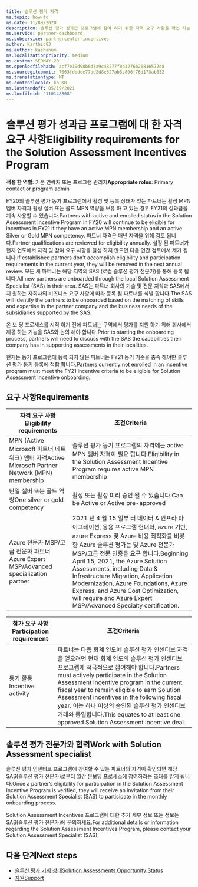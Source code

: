 ```yaml
---
title: 솔루션 평가 자격
ms.topic: how-to
ms.date: 11/09/2020
description: 솔루션 평가 성과급 프로그램에 참여 하기 위한 자격 요구 사항을 확인 하는 방법에 대해 알아봅니다.
ms.service: partner-dashboard
ms.subservice: partnercenter-incentives
author: Karthic83
ms.author: kashanum
ms.localizationpriority: medium
ms.custom: SEOMAY.20
ms.openlocfilehash: acf7e19d98b6d3a9c48277f0b3276b26816572e8
ms.sourcegitcommit: 7063fdddee77ad2d8e627ab3c806f76d173ab652
ms.translationtype: MT
ms.contentlocale: ko-KR
ms.lasthandoff: 05/19/2021
ms.locfileid: "110148808"
---
```

# <a name="eligibility-requirements-for-the-solution-assessment-incentives-program"></a><span data-ttu-id="26670-103">솔루션 평가 성과급 프로그램에 대 한 자격 요구 사항</span><span class="sxs-lookup"><span data-stu-id="26670-103">Eligibility requirements for the Solution Assessment Incentives Program</span></span>

<span data-ttu-id="26670-104">**적절 한 역할**: 기본 연락처 또는 프로그램 관리자</span><span class="sxs-lookup"><span data-stu-id="26670-104">**Appropriate roles**: Primary contact or program admin</span></span>

<span data-ttu-id="26670-105">FY20의 솔루션 평가 동기 프로그램에서 활성 및 등록 상태가 있는 파트너는 활성 MPN 멤버 자격과 활성 실버 또는 골드 MPN 역량을 보유 하 고 있는 경우 FY21의 성과급을 계속 사용할 수 있습니다.</span><span class="sxs-lookup"><span data-stu-id="26670-105">Partners with active and enrolled status in the Solution Assessment Incentive Program in FY20 will continue to be eligible for incentives in FY21 if they have an active MPN membership and an active Silver or Gold MPN competency.</span></span> <span data-ttu-id="26670-106">파트너 자격은 매년 자격을 위해 검토 됩니다.</span><span class="sxs-lookup"><span data-stu-id="26670-106">Partner qualifications are reviewed for eligibility annually.</span></span> <span data-ttu-id="26670-107">설정 된 파트너가 현재 연도에서 자격 및 참여 요구 사항을 달성 하지 않으면 다음 연간 검토에서 제거 됩니다.</span><span class="sxs-lookup"><span data-stu-id="26670-107">If established partners don't accomplish eligibility and participation requirements in the current year, they will be removed in the next annual review.</span></span> <span data-ttu-id="26670-108">모든 새 파트너는 해당 지역의 SAS (로컬 솔루션 평가 전문가)를 통해 등록 됩니다.</span><span class="sxs-lookup"><span data-stu-id="26670-108">All new partners are onboarded through the local Solution Assessment Specialist (SAS) in their area.</span></span> <span data-ttu-id="26670-109">SAS는 파트너 회사의 기술 및 전문 지식과 SAS에서 지 원하는 자회사의 비즈니스 요구 사항에 따라 등록 될 파트너를 식별 합니다.</span><span class="sxs-lookup"><span data-stu-id="26670-109">The SAS will identify the partners to be onboarded based on the matching of skills and expertise in the partner company and the business needs of the subsidiaries supported by the SAS.</span></span>

<span data-ttu-id="26670-110">온 보 딩 프로세스를 시작 하기 전에 파트너는 구역에서 평가를 지원 하기 위해 회사에서 제공 하는 기능을 SAS와 논의 해야 합니다.</span><span class="sxs-lookup"><span data-stu-id="26670-110">Prior to starting the onboarding process, partners will need to discuss with the SAS the capabilities their company has in supporting assessments in their localities.</span></span>

<span data-ttu-id="26670-111">현재는 동기 프로그램에 등록 되지 않은 파트너는 FY21 동기 기준을 충족 해야만 솔루션 평가 동기 등록에 적합 합니다.</span><span class="sxs-lookup"><span data-stu-id="26670-111">Partners currently not enrolled in an incentive program must meet the FY21 incentive criteria to be eligible for Solution Assessment Incentive onboarding.</span></span>

## <a name="requirements"></a><span data-ttu-id="26670-112">요구 사항</span><span class="sxs-lookup"><span data-stu-id="26670-112">Requirements</span></span>

|<span data-ttu-id="26670-113">**자격 요구 사항**</span><span class="sxs-lookup"><span data-stu-id="26670-113">**Eligibility requirements**</span></span>|<span data-ttu-id="26670-114">**조건**</span><span class="sxs-lookup"><span data-stu-id="26670-114">**Criteria**</span></span>|
|-----------------------|------------------|
|<span data-ttu-id="26670-115">MPN (Active Microsoft 파트너 네트워크) 멤버 자격</span><span class="sxs-lookup"><span data-stu-id="26670-115">Active Microsoft Partner Network (MPN) membership</span></span>|<span data-ttu-id="26670-116">솔루션 평가 동기 프로그램의 자격에는 active MPN 멤버 자격이 필요 합니다.</span><span class="sxs-lookup"><span data-stu-id="26670-116">Eligibility in the Solution Assessment Incentive Program requires active MPN membership</span></span>|
|<span data-ttu-id="26670-117">단일 실버 또는 골드 역량</span><span class="sxs-lookup"><span data-stu-id="26670-117">One silver or gold competency</span></span>|<span data-ttu-id="26670-118">활성 또는 활성 미리 승인 될 수 있습니다.</span><span class="sxs-lookup"><span data-stu-id="26670-118">Can be Active or Active pre-approved</span></span>|
|<span data-ttu-id="26670-119">Azure 전문가 MSP/고급 전문화 파트너</span><span class="sxs-lookup"><span data-stu-id="26670-119">Azure Expert MSP/Advanced specialization partner</span></span>|<span data-ttu-id="26670-120">2021 년 4 월 15 일부 터 데이터 & 인프라 마이그레이션, 응용 프로그램 현대화, azure 기반, azure Express 및 Azure 비용 최적화를 비롯 한 Azure 솔루션 평가는 및 Azure 전문가 MSP/고급 전문 인증을 요구 합니다.</span><span class="sxs-lookup"><span data-stu-id="26670-120">Beginning April 15, 2021, the Azure Solution Assessments, including Data & Infrastructure Migration, Application Modernization, Azure Foundations, Azure Express, and Azure Cost Optimization, will require and Azure Expert MSP/Advanced Specialty certification.</span></span>|

|<span data-ttu-id="26670-121">**참가 요구 사항**</span><span class="sxs-lookup"><span data-stu-id="26670-121">**Participation requirement**</span></span>|<span data-ttu-id="26670-122">**조건**</span><span class="sxs-lookup"><span data-stu-id="26670-122">**Criteria**</span></span>|
|-------------------------|-------------------------------------|
|<span data-ttu-id="26670-123">동기 활동</span><span class="sxs-lookup"><span data-stu-id="26670-123">Incentive activity</span></span>|<span data-ttu-id="26670-124">파트너는 다음 회계 연도에 솔루션 평가 인센티브 자격을 얻으려면 현재 회계 연도의 솔루션 평가 인센티브 프로그램에 적극적으로 참여해야 합니다.</span><span class="sxs-lookup"><span data-stu-id="26670-124">Partners must actively participate in the Solution Assessment Incentive program in the current fiscal year to remain eligible to earn Solution Assessment incentives in the following fiscal year.</span></span> <span data-ttu-id="26670-125">이는 하나 이상의 승인된 솔루션 평가 인센티브 거래와 동일합니다.</span><span class="sxs-lookup"><span data-stu-id="26670-125">This equates to at least one approved Solution Assessment incentive deal.</span></span>|

## <a name="work-with-solution-assessment-specialist"></a><span data-ttu-id="26670-126">솔루션 평가 전문가와 협력</span><span class="sxs-lookup"><span data-stu-id="26670-126">Work with Solution Assessment specialist</span></span>

<span data-ttu-id="26670-127">솔루션 평가 인센티브 프로그램에 참여할 수 있는 파트너의 자격이 확인되면 해당 SAS(솔루션 평가 전문가)로부터 월간 온보딩 프로세스에 참여하라는 초대를 받게 됩니다.</span><span class="sxs-lookup"><span data-stu-id="26670-127">Once a partner’s eligibility for participation in the Solution Assessment Incentive Program is verified, they will receive an invitation from their Solution Assessment Specialist (SAS) to participate in the monthly onboarding process.</span></span>

<span data-ttu-id="26670-128">Solution Assessment Incentives 프로그램에 대한 추가 세부 정보 또는 정보는 SAS(솔루션 평가 전문가)에 문의하세요.</span><span class="sxs-lookup"><span data-stu-id="26670-128">For additional details or information regarding the Solution Assessment Incentives Program, please contact your Solution Assessment Specialist (SAS).</span></span>

## <a name="next-steps"></a><span data-ttu-id="26670-129">다음 단계</span><span class="sxs-lookup"><span data-stu-id="26670-129">Next steps</span></span>

- [<span data-ttu-id="26670-130">솔루션 평가 기회 상태</span><span class="sxs-lookup"><span data-stu-id="26670-130">Solution Assessments Opportunity Status</span></span>](chip-solution-assessment.md)
- [<span data-ttu-id="26670-131">지원</span><span class="sxs-lookup"><span data-stu-id="26670-131">Support</span></span>](report-problems-with-partner-center.md)









